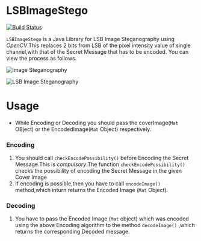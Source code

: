 # LSBImageStego



[![Build Status](https://travis-ci.org/joemccann/dillinger.svg?branch=master)](https://travis-ci.org/joemccann/dillinger)

```LSBImageStego``` is a Java Library for LSB Image Steganography using *OpenCV*.This replaces 2 bits from LSB of the pixel intensity value of single channel,with that of the Secret Message that has to be encoded.
You can view the process as follows.

![Image Steganography](https://i.ibb.co/HgZYGtt/Screenshot-from-2018-12-15-11-07-53.png)




![LSB Image Steganography](https://i.ibb.co/TgZp4tJ/Screenshot-from-2018-12-15-10-43-43.png)

  

# Usage #

- While Encoding or Decoding you should pass the coverImage(```Mat``` OBject) or the EncodedImage(```Mat``` Object) respectively.

### Encoding ###
1. You should call ```checkEncodePossibility()``` before Encoding the Secret Message.This is *compulsory*.The function ```checkEncodePossibility()``` checks the possibility of encoding the Secret Message in the given Cover Image
2. If encoding is possible,then you have to call ```encodeImage()``` method,which inturn returns the Encoded Image (```Mat``` Object).

### Decoding ###
1. You have to pass the Encoded Image (```Mat``` object) which was encoded using the above Encoding algorithm to the method ```decodeImage()``` ,which returns the corresponding Decoded message.


